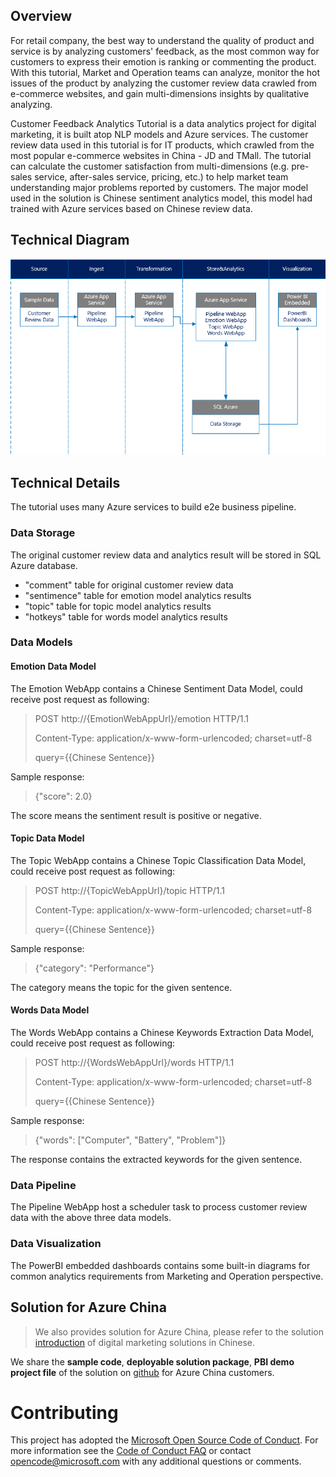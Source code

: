 ## Overview
For retail company, the best way to understand the quality of product and service is by analyzing customers' feedback, as the most common way for customers to express their emotion is  ranking or commenting the product. With this tutorial, Market and Operation teams can analyze, monitor the hot issues of the product by analyzing the customer review data crawled from e-commerce websites, and gain multi-dimensions insights by qualitative analyzing.

Customer Feedback Analytics Tutorial is a data analytics project for digital marketing, it is built atop NLP models and Azure services. The customer review data used in this tutorial is for IT products, which crawled from the most popular e-commerce websites in China - JD and TMall. The tutorial can calculate the customer satisfaction from multi-dimensions (e.g. pre-sales service, after-sales service, pricing, etc.) to help market team understanding major problems reported by customers. The major model used in the solution is Chinese sentiment analytics model, this model had trained with Azure services based on Chinese review data.

## Technical Diagram
![Technical Diagram](https://github.com/Azure/CustomerReviewDataAnalyticsTutorial/blob/master/assets/CRDAnalytics.png)

## Technical Details
The tutorial uses many Azure services to build e2e business pipeline.

### Data Storage
The original customer review data and analytics result will be stored in SQL Azure database.

* "comment" table for original customer review data
* "sentimence" table for emotion model analytics results
* "topic" table for topic model analytics results
* "hotkeys" table for words model analytics results

### Data Models

#### Emotion Data Model

The Emotion WebApp contains a Chinese Sentiment Data Model, could receive post request as following:

> POST http://{EmotionWebAppUrl}/emotion HTTP/1.1
> 
> Content-Type: application/x-www-form-urlencoded; charset=utf-8
> 
> query={{Chinese Sentence}}

Sample response:

> {"score": 2.0}

The score means the sentiment result is positive or negative.

#### Topic Data Model

The Topic WebApp contains a Chinese Topic Classification Data Model, could receive post request as following:

> POST http://{TopicWebAppUrl}/topic HTTP/1.1
> 
> Content-Type: application/x-www-form-urlencoded; charset=utf-8
> 
> query={{Chinese Sentence}}

Sample response:

> {"category": "Performance"}

The category means the topic for the given sentence.

#### Words Data Model

The Words WebApp contains a Chinese Keywords Extraction Data Model, could receive post request as following:

> POST http://{WordsWebAppUrl}/words HTTP/1.1
> 
> Content-Type: application/x-www-form-urlencoded; charset=utf-8
> 
> query={{Chinese Sentence}}

Sample response:

> {"words": ["Computer", "Battery", "Problem"]}

The response contains the extracted keywords for the given sentence.

### Data Pipeline

The Pipeline WebApp host a scheduler task to process customer review data with the above three data models.

### Data Visualization

The PowerBI embedded dashboards contains some built-in diagrams for common analytics requirements from Marketing and Operation perspective.

## Solution for Azure China
> We also provides solution for Azure China, please refer to the solution [introduction](https://www.azure.cn/solutions/industry-precisionmarketing/) of digital marketing solutions in Chinese.

We share the **sample code**, **deployable solution package**, **PBI demo project file** of the solution on [github](https://github.com/Azure/China-Data-Solutions/tree/master/Marketing/CRDAnalytics) for Azure China customers.

# Contributing

This project has adopted the [Microsoft Open Source Code of Conduct](https://opensource.microsoft.com/codeofconduct/). For more information see the [Code of Conduct FAQ](https://opensource.microsoft.com/codeofconduct/faq/) or contact [opencode@microsoft.com](mailto:opencode@microsoft.com) with any additional questions or comments.

